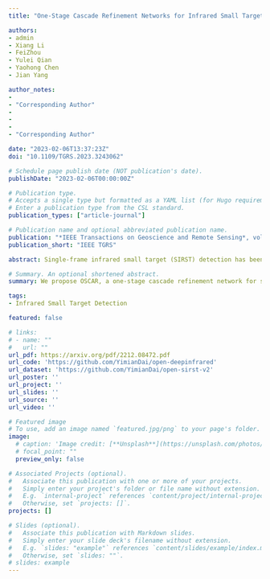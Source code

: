 ```yaml
---
title: "One-Stage Cascade Refinement Networks for Infrared Small Target Detection"

authors:
- admin
- Xiang Li
- FeiZhou
- Yulei Qian
- Yaohong Chen
- Jian Yang

author_notes:
- 
- "Corresponding Author"
- 
- 
- 
- "Corresponding Author"

date: "2023-02-06T13:37:23Z"
doi: "10.1109/TGRS.2023.3243062"

# Schedule page publish date (NOT publication's date).
publishDate: "2023-02-06T00:00:00Z"

# Publication type.
# Accepts a single type but formatted as a YAML list (for Hugo requirements).
# Enter a publication type from the CSL standard.
publication_types: ["article-journal"]

# Publication name and optional abbreviated publication name.
publication: "*IEEE Transactions on Geoscience and Remote Sensing*, vol. 61, pp. 1-17, 2023."
publication_short: "IEEE TGRS"

abstract: Single-frame infrared small target (SIRST) detection has been a challenging task due to a lack of inherent characteristics, imprecise bounding box regression, a scarcity of real-world datasets, and sensitive localization evaluation. In this article, we propose a comprehensive solution to these challenges. First, we find that the existing anchor-free label assignment method is prone to mislabeling small targets as background, leading to their omission by detectors. To overcome this issue, we propose an all-scale pseudobox-based label assignment scheme that relaxes the constraints on the scale and decouples the spatial assignment from the size of the ground-truth target. Second, motivated by the structured prior of feature pyramids, we introduce the one-stage cascade refinement network (OSCAR), which uses the high-level head as soft proposal for the low-level refinement head. This allows OSCAR to process the same target in a cascade coarse-to-fine manner. Finally, we present a new research benchmark for infrared small target detection, consisting of the SIRST-V2 dataset of real-world, high-resolution single-frame targets, the normalized contrast evaluation metric, and the DeepInfrared toolkit for detection. We conduct extensive ablation studies to evaluate the components of OSCAR and compare its performance to state-of-the-art model- and data-driven methods on the SIRST-V2 benchmark. Our results demonstrate that a top-down cascade refinement framework can improve the accuracy of infrared small target detection without sacrificing efficiency. The DeepInfrared toolkit, dataset, and trained models are available at <https://github.com/YimianDai/open-deepinfrared>.

# Summary. An optional shortened abstract.
summary: We propose OSCAR, a one-stage cascade refinement network for single-frame infrared small target detection, along with a new benchmark consisting of the SIRST-V2 dataset, normalized contrast evaluation metric, and DeepInfrared toolkit.

tags:
- Infrared Small Target Detection

featured: false

# links:
# - name: ""
#   url: ""
url_pdf: https://arxiv.org/pdf/2212.08472.pdf
url_code: 'https://github.com/YimianDai/open-deepinfrared'
url_dataset: 'https://github.com/YimianDai/open-sirst-v2'
url_poster: ''
url_project: ''
url_slides: ''
url_source: ''
url_video: ''

# Featured image
# To use, add an image named `featured.jpg/png` to your page's folder. 
image:
  # caption: 'Image credit: [**Unsplash**](https://unsplash.com/photos/jdD8gXaTZsc)'
  # focal_point: ""
  preview_only: false

# Associated Projects (optional).
#   Associate this publication with one or more of your projects.
#   Simply enter your project's folder or file name without extension.
#   E.g. `internal-project` references `content/project/internal-project/index.md`.
#   Otherwise, set `projects: []`.
projects: []

# Slides (optional).
#   Associate this publication with Markdown slides.
#   Simply enter your slide deck's filename without extension.
#   E.g. `slides: "example"` references `content/slides/example/index.md`.
#   Otherwise, set `slides: ""`.
# slides: example
---
```


